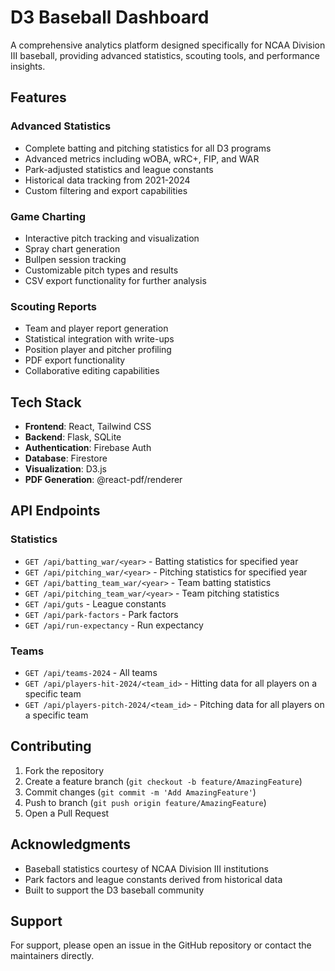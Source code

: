 # D3 Baseball Dashboard

A comprehensive analytics platform designed specifically for NCAA Division III baseball, providing advanced statistics, scouting tools, and performance insights.

## Features

### Advanced Statistics
- Complete batting and pitching statistics for all D3 programs
- Advanced metrics including wOBA, wRC+, FIP, and WAR
- Park-adjusted statistics and league constants
- Historical data tracking from 2021-2024
- Custom filtering and export capabilities

### Game Charting
- Interactive pitch tracking and visualization
- Spray chart generation
- Bullpen session tracking
- Customizable pitch types and results
- CSV export functionality for further analysis

### Scouting Reports
- Team and player report generation
- Statistical integration with write-ups
- Position player and pitcher profiling
- PDF export functionality
- Collaborative editing capabilities

## Tech Stack

- **Frontend**: React, Tailwind CSS
- **Backend**: Flask, SQLite
- **Authentication**: Firebase Auth
- **Database**: Firestore
- **Visualization**: D3.js
- **PDF Generation**: @react-pdf/renderer

## API Endpoints

### Statistics
- `GET /api/batting_war/<year>` - Batting statistics for specified year
- `GET /api/pitching_war/<year>` - Pitching statistics for specified year
- `GET /api/batting_team_war/<year>` - Team batting statistics
- `GET /api/pitching_team_war/<year>` - Team pitching statistics
- `GET /api/guts` - League constants
- `GET /api/park-factors` - Park factors
- `GET /api/run-expectancy` - Run expectancy
    
### Teams
- `GET /api/teams-2024` - All teams
- `GET /api/players-hit-2024/<team_id>` - Hitting data for all players on a specific team
- `GET /api/players-pitch-2024/<team_id>` - Pitching data for all players on a specific team

## Contributing

1. Fork the repository
2. Create a feature branch (`git checkout -b feature/AmazingFeature`)
3. Commit changes (`git commit -m 'Add AmazingFeature'`)
4. Push to branch (`git push origin feature/AmazingFeature`)
5. Open a Pull Request

## Acknowledgments

- Baseball statistics courtesy of NCAA Division III institutions
- Park factors and league constants derived from historical data
- Built to support the D3 baseball community

## Support

For support, please open an issue in the GitHub repository or contact the maintainers directly.
